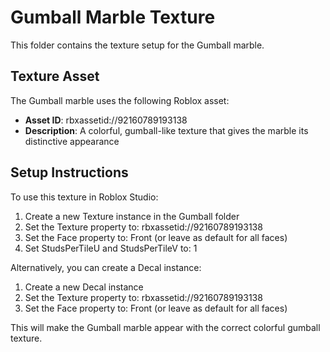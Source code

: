 # Gumball Marble Texture

This folder contains the texture setup for the Gumball marble.

## Texture Asset
The Gumball marble uses the following Roblox asset:
- **Asset ID**: rbxassetid://92160789193138
- **Description**: A colorful, gumball-like texture that gives the marble its distinctive appearance

## Setup Instructions
To use this texture in Roblox Studio:

1. Create a new Texture instance in the Gumball folder
2. Set the Texture property to: rbxassetid://92160789193138
3. Set the Face property to: Front (or leave as default for all faces)
4. Set StudsPerTileU and StudsPerTileV to: 1

Alternatively, you can create a Decal instance:
1. Create a new Decal instance
2. Set the Texture property to: rbxassetid://92160789193138
3. Set the Face property to: Front (or leave as default for all faces)

This will make the Gumball marble appear with the correct colorful gumball texture.
